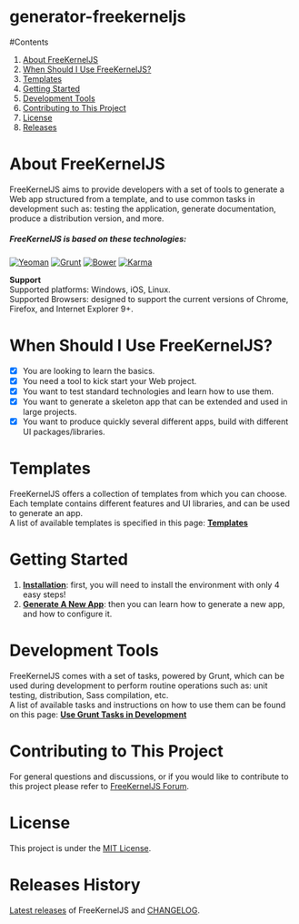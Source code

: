 # generator-freekerneljs

#Contents
1. [About FreeKernelJS](#about)
2. [When Should I Use FreeKernelJS?](#use)
3. [Templates](#templates)
4. [Getting Started](#getting-started)
5. [Development Tools](#development)
6. [Contributing to This Project](#contribute)
7. [License](#license)
8. [Releases](#releases)

# <a name="about"></a> About FreeKernelJS
FreeKernelJS aims to provide developers with a set of tools to generate a Web app structured from a template, and to use common tasks in development such as: testing the application, generate documentation, produce a distribution version, and more.

##### FreeKernelJS is based on these technologies:
[![Yeoman](http://pixel-cookers.github.io/built-with-badges/yeoman/yeoman-short.png)](http://yeoman.io/)
[![Grunt](http://pixel-cookers.github.io/built-with-badges/grunt/grunt-short.png)](http://gruntjs.com/)
[![Bower](http://pixel-cookers.github.io/built-with-badges/bower/bower-short.png)](http://bower.io/)
[![Karma](http://pixel-cookers.github.io/built-with-badges/karma/karma-short.png)](https://karma-runner.github.io)

**Support**  
Supported platforms: Windows, iOS, Linux.  
Supported Browsers: designed to support the current versions of Chrome, Firefox, and Internet Explorer 9+.

# <a name="use"></a> When Should I Use FreeKernelJS?
- [x] You are looking to learn the basics.
- [x] You need a tool to kick start your Web project.
- [x] You want to test standard technologies and learn how to use them.
- [x] You want to generate a skeleton app that can be extended and used in large projects.
- [x] You want to produce quickly several different apps, build with different UI packages/libraries.

# <a name="templates"></a> Templates
FreeKernelJS offers a collection of templates from which you can choose.  
Each template contains different features and UI libraries, and can be used to generate an app.  
A list of available templates is specified in this page: **[Templates](https://github.com/FreeKernelJS/generator-freekerneljs/wiki/templates)**

# <a name="getting-started"></a> Getting Started
1. **[Installation](https://github.com/FreeKernelJS/generator-freekerneljs/wiki/installation)**: first, you will need to install the environment with only 4 easy steps!
2. **[Generate A New App](https://github.com/FreeKernelJS/generator-freekerneljs/wiki/generate-app)**: then you can learn how to generate a new app, and how to configure it. 

# <a name="development"></a> Development Tools
FreeKernelJS comes with a set of tasks, powered by Grunt, which can be used during development to perform routine operations such as: unit testing, distribution, Sass compilation, etc.  
A list of available tasks and instructions on how to use them can be found on this page: **[Use Grunt Tasks in Development](https://github.com/FreeKernelJS/generator-freekerneljs/wiki/grunt-tasks)**

# <a name="contribute"></a> Contributing to This Project
For general questions and discussions, or if you would like to contribute to this project please refer to [FreeKernelJS Forum](http://www.forum.freekerneljs.org/).

# <a name="license"></a> License
This project is under the [MIT License](https://github.com/FreeKernelJS/generator-freekerneljs/blob/master/LICENSE).

# <a name="releases"></a> Releases History
[Latest releases](https://github.com/FreeKernelJS/generator-freekerneljs/releases) of FreeKernelJS and [CHANGELOG](CHANGELOG.md).
